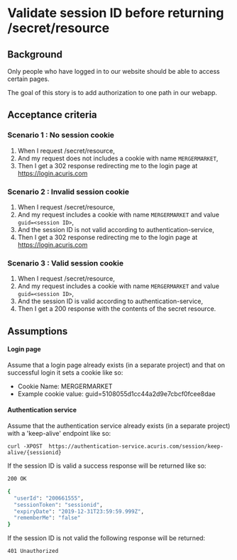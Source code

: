 # Validate session ID before returning /secret/resource 

## Background

Only people who have logged in to our website should be able to access certain pages.

The goal of this story is to add authorization to one path in our webapp.

## Acceptance criteria

### Scenario 1 : No session cookie

1. When I request /secret/resource,
2. And my request does not includes a cookie with name `MERGERMARKET`,
3. Then I get a 302 response redirecting me to the login page at https://login.acuris.com

### Scenario 2 : Invalid session cookie

1. When I request /secret/resource,
2. And my request includes a cookie with name `MERGERMARKET` and value `guid=<session ID>`,
3. And the session ID is not valid according to authentication-service,
4. Then I get a 302 response redirecting me to the login page at https://login.acuris.com

### Scenario 3 : Valid session cookie

1. When I request /secret/resource,
2. And my request includes a cookie with name `MERGERMARKET` and value `guid=<session ID>`,
3. And the session ID is valid according to authentication-service,
4. Then I get a 200 response with the contents of the secret resource.

## Assumptions

#### Login page

Assume that a login page already exists (in a separate project) and that on successful login it sets a cookie like so:

- Cookie Name: MERGERMARKET
- Example cookie value: guid=5108055d1cc44a2d9e7cbcf0fcee8dae

#### Authentication service

Assume that the authentication service already exists (in a separate project) with a 'keep-alive' endpoint like so: 

```
curl -XPOST  https://authentication-service.acuris.com/session/keep-alive/{sessionid}
```

If the session ID is valid a success response will be returned like so:

```bash
200 OK

{ 
  "userId": "200661555",
  "sessionToken": "sessionid",
  "expiryDate": "2019-12-31T23:59:59.999Z",
  "rememberMe": "false"
}
```

If the session ID is not valid the following response will be returned:

```bash
401 Unauthorized
```
